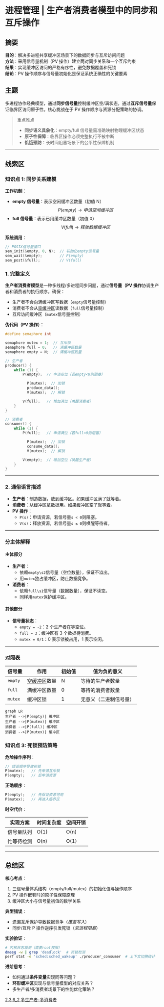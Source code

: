 # 进程管理 | 生产者消费者模型中的同步和互斥操作

## 摘要

**目的**：解决多进程共享缓冲区场景下的数据同步与互斥访问问题  
**方法**：采用信号量机制（PV 操作）建立两对同步关系和一个互斥约束  
**结果**：实现缓冲区访问的严格有序性，避免数据覆盖和死锁  
**结论**：PV 操作顺序与信号量初始化是保证系统正确性的关键要素

## 主题

多进程协作经典模型，通过**同步信号量**控制缓冲区空/满状态，通过**互斥信号量**保证临界区访问原子性。核心挑战在于 PV 操作顺序与资源分配策略的协调。

> 重点难点
>
> - **同步语义具象化**：empty/full 信号量需准确映射物理缓冲区状态
> - **原子性保障**：临界区操作必须完整执行不被中断
> - **饥饿预防**：长时间阻塞场景下的公平性保障机制

---

## 线索区

### 知识点 1: 同步关系建模

**工作机制**：

- **empty 信号量**：表示空闲缓冲区数量（初值 N）  
  $$ P(empty) \rightarrow 申请空闲缓冲区 $$
- **full 信号量**：表示已用缓冲区数量（初值 0）  
  $$ V(full) \rightarrow 释放数据缓冲区 $$

**系统调用**：

```c
// POSIX信号量接口
sem_init(&empty, 0, N);  // 初始化empty信号量
sem_wait(&empty);        // P(empty)
sem_post(&full);         // V(full)
```

### 1. 完整定义

**生产者消费者模型**是一种多线程/多进程同步问题，通过**信号量（PV 操作**协调生产者和消费者的执行顺序，确保：

- 生产者不会向满缓冲区写数据（`empty`信号量控制）
- 消费者不会从[空缓冲区](./WIKI/空缓冲区和满缓冲区.md)读数据（`full`信号量控制）
- 互斥访问缓冲区（`mutex`信号量控制）

**伪代码（PV 操作）**：

```cpp
#define semaphore int

semaphore mutex = 1;  // 互斥锁
semaphore full = 0;   // 满缓冲区数量
semaphore empty = N;  // 满缓冲区数量

// 生产者
producer() {
    while (1) {
        P(empty);  // 申请空位（若empty<0则阻塞）

          P(mutex);  // 加锁
          produce_data();
          V(mutex);  // 解锁

        V(full);   // 增加满位（唤醒消费者）
    }
}

// 消费者
consumer() {
    while (1) {
        P(full);   // 申请满位（若full<0则阻塞）

          P(mutex);  // 加锁
          consume_data();
          V(mutex);  // 解锁

        V(empty);  // 增加空位（唤醒生产者）
    }
}
```

---

### 2. 通俗语言描述

- **生产者**：制造数据，放到缓冲区。如果缓冲区满了就等着。
- **消费者**：从缓冲区拿数据用。如果缓冲区空了就等着。
- **PV 操作**：
  - `P(s)`：申请资源，若信号量`s < 0`则阻塞。
  - `V(s)`：释放资源，若信号量`s ≤ 0`则唤醒等待者。

---

### 分主体解释

#### **主体部分**

- **生产者**：
  - 依赖`empty\s2`信号量（空位数量），保证不溢出。
  - 用`mutex`独占缓冲区，防止数据竞争。
- **消费者**：
  - 依赖`full\s1`信号量（数据数量），保证不读空。
  - 同样用`mutex`保护缓冲区。

#### **其他部分**

- **信号量状态**：
  - `empty = -2`：2 个生产者在等空位。
  - `full = 3`：缓冲区有 3 个数据待消费。
  - `mutex = 0/1`：0 表示锁被占用，1 表示空闲。

---

### 对照表

| 信号量  | 作用                                         | 初始值 | 值为负的意义           |
| ------- | -------------------------------------------- | ------ | ---------------------- |
| `empty` | [空缓冲区](./WIKI/空缓冲区和满缓冲区.md)数量 | N      | 等待的生产者数量       |
| `full`  | 满缓冲区数量                                 | 0      | 等待的消费者数量       |
| `mutex` | 缓冲区锁                                     | 1      | 无意义（二进制信号量） |

```mermaid
graph LR
生产者 -->|P(empty)| 缓冲区
生产者 -->|P(mutex)| 缓冲区
消费者 -->|P(full)| 缓冲区
消费者 -->|P(mutex)| 缓冲区
```

### 知识点 3: 死锁预防策略

**危险操作序列**：

```c
// 错误顺序导致死锁
P(mutex);   // 先申请互斥锁
P(empty);   // 后申请资源
```

**正确顺序**：

```c
P(empty);   // 先保证资源可用
P(mutex);   // 再进入临界区
```

**时空代价**：

| 实现方案   | 时间复杂度 | 空间开销 |
| ---------- | ---------- | -------- |
| 信号量队列 | O(1)       | O(n)     |
| 忙等待检测 | O(n)       | O(1)     |

---

## 总结区

**核心考点**：

1. 三信号量体系结构（empty/full/mutex）的初始化值与操作顺序
2. PV 操作嵌套时的原子性保障原理
3. 缓冲区大小与信号量初值的数学关系

**典型错误**：

- 遗漏互斥保护导致数据竞争（_覆盖写入_）
- 同步/互斥 P 操作逆序引发死锁（_双进程阻塞_）

**实验验证**：

```bash
# 内核日志观测（需要root权限）
dmesg -w | grep 'deadlock'  # 死锁检测
perf stat -e 'sched:sched_wakeup' ./producer_consumer  # 上下文切换统计
```

**进阶思考**：

- 如何通过**条件变量**实现同等问题？
- **环形缓冲区**实现与信号量模型的对应关系？
- 多生产者/多消费者场景下的性能优化策略？

[2.3.6_2 多生产者-多消费者](2.3.6_2%20多生产者-多消费者.md)
